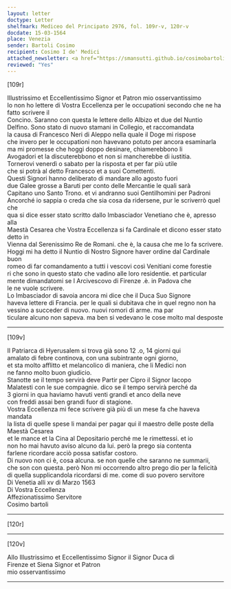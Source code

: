 ```yaml
---
layout: letter
doctype: Letter
shelfmark: Mediceo del Principato 2976, fol. 109r-v, 120r-v
docdate: 15-03-1564
place: Venezia
sender: Bartoli Cosimo
recipient: Cosimo I de' Medici
attached_newsletter: <a href="https://smansutti.github.io/cosimobartoli/texts/3079_036/">3079_036</a>
reviewed: "Yes"
---
```


[109r]  
  
  
Illustrissimo et Eccellentissimo Signor et Patron mio osservantissimo  
Io non ho lettere di Vostra Eccellenza per le occupationi secondo che ne ha fatto scrivere il  
Concino. Saranno con questa le lettere dello Albizo et due del Nuntio  
Delfino. Sono stato di nuovo stamani in Collegio, et raccomandata  
la causa di Francesco Neri di Aleppo nella quale il Doge mi rispose  
che invero per le occupationi non havevano potuto per ancora esaminarla  
ma mi promesse che hoggi doppo desinare, chiamerebbono li  
Avogadori et la discuterebbono et non si mancherebbe di iustitia.  
Tornerovi venerdì o sabato per la risposta et per far più utile  
che si potrà al detto Francesco et a suoi Comettenti.  
Questi Signori hanno deliberato di mandare allo agosto fuori  
due Galee grosse a Baruti per conto delle Mercantie le quali sarà  
Capitano uno Santo Trono. et vi andranno suoi Gentilhomini per Padroni  
Ancorché io sappia o creda che sia cosa da ridersene, pur le scriverrò quel che  
qua si dice esser stato scritto dallo Imbasciador Venetiano che è, apresso alla  
Maestà Cesarea che Vostra Eccellenza si fa Cardinale et dicono esser stato detto in  
Vienna dal Serenissimo Re de Romani. che è, la causa che me lo fa scrivere.  
Hoggi mi ha detto il Nuntio di Nostro Signore haver ordine dal Cardinale buon  
romeo di far comandamento a tutti i vescovi così Venitiani come forestie  
ri che sono in questo stato che vadino alle loro residentie. et particular  
mente dimandatomi se l Arcivescovo di Firenze .è. in Padova che  
le ne vuole scrivere.  
Lo Imbasciador di savoia ancora mi dice che il Duca Suo Signore  
haveva lettere di Francia. per le quali si dubitava che in quel regno non ha  
vessino a succeder di nuovo. nuovi romori di arme. ma par  
ticulare alcuno non sapeva. ma ben si vedevano le cose molto mal desposte  
  
---  

[109v]  
  
  
Il Patriarca di Hyerusalem si trova già sono 12 .o, 14 giorni qui  
amalato di febre continova, con una subintrante ogni giorno,  
et sta molto afflitto et melancolico di maniera, che li Medici non  
ne fanno molto buon giudicio.  
Stanotte se il tempo servirà deve Partir per Cipro il Signor Iacopo  
Malatesti con le sue compagnie. dico se il tempo servirà perché da  
3 giorni in qua haviamo havuti venti grandi et anco della neve  
con freddi assai ben grandi fuor di stagione.  
Vostra Eccellenza mi fece scrivere già più di un mese fa che haveva mandata  
la lista di quelle spese li mandai per pagar qui il maestro delle poste della Maestà Cesarea  
et le mance et la Cina al Depositario perché me le rimettessi. et io  
non ho mai havuto aviso alcuno da lui. però la prego sia contenta  
farlene ricordare acciò possa satisfar costoro.  
Di nuovo non ci è, cosa alcuna. se non quelle che saranno ne summarii,  
che son con questa. però Non mi occorrendo altro prego dio per la felicità  
di quella supplicandola ricordarsi di me. come di suo povero servitore  
Di Venetia alli xv di Marzo 1563  
Di Vostra Eccellenza  
Affezionatissimo Servitore  
Cosimo bartoli  
  
---  

[120r]  
  
  
  
---  

[120v]  
  
  
Allo Illustrissimo et Eccellentissimo Signor il Signor Duca di  
Firenze et Siena Signor et Patron  
mio osservantissimo  
  
---  

